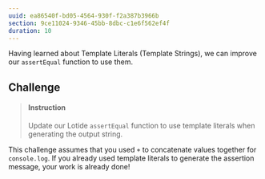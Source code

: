 ```yaml
---
uuid: ea86540f-bd05-4564-930f-f2a387b3966b
section: 9ce11024-9346-45bb-8dbc-c1e6f562ef4f
duration: 10
---
```


Having learned about Template Literals (Template Strings), we can improve our `assertEqual` function to use them. 

## Challenge

> #### Instruction
> Update our Lotide `assertEqual` function to use template literals when generating the output string.

This challenge assumes that you used `+` to concatenate values together for `console.log`. If you already used template literals to generate the assertion message, your work is already done!

